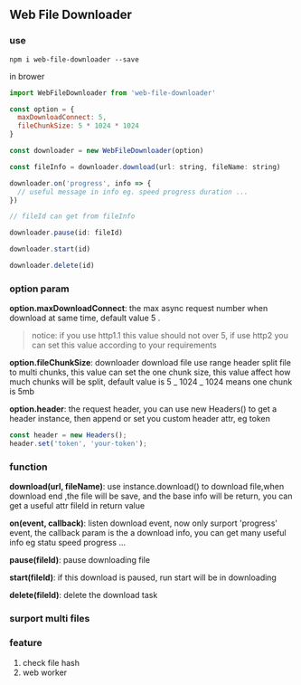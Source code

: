 <!--
 * @Author: lyttonlee lzr3278@163.com
 * @Date: 2022-12-02 13:41:41
 * @LastEditors: lyttonlee lzr3278@163.com
 * @LastEditTime: 2022-12-12 11:46:56
 * @FilePath: \web-downloader\readme.md
 * @Description: 这是默认设置,请设置`customMade`, 打开koroFileHeader查看配置 进行设置: https://github.com/OBKoro1/koro1FileHeader/wiki/%E9%85%8D%E7%BD%AE
-->

## Web File Downloader

### use

```
npm i web-file-downloader --save
```

in brower

```javascript
import WebFileDownloader from 'web-file-downloader'

const option = {
  maxDownloadConnect: 5,
  fileChunkSize: 5 * 1024 * 1024
}

const downloader = new WebFileDownloader(option)

const fileInfo = downloader.download(url: string, fileName: string)

downloader.on('progress', info => {
  // useful message in info eg. speed progress duration ...
})

// fileId can get from fileInfo

downloader.pause(id: fileId)

downloader.start(id)

downloader.delete(id)

```

### option param

**option.maxDownloadConnect**: the max async request number when download at same time, default value 5 .

> notice: if you use http1.1 this value should not over 5, if use http2 you can set this value according to your requirements

**option.fileChunkSize**: downloader download file use range header split file to multi chunks, this value can set the one chunk size, this value affect how much chunks will be split, default value is 5 _ 1024 _ 1024 means one chunk is 5mb

**option.header**: the request header, you can use new Headers() to get a header instance, then append or set you custom header attr, eg token

```js
const header = new Headers();
header.set('token', 'your-token');
```

### function

**download(url, fileName)**: use instance.download() to download file,when download end ,the file will be save, and the base info will be return, you can get a useful attr fileId in return value

**on(event, callback)**: listen download event, now only surport 'progress' event, the callback param is the a download info, you can get many useful info eg statu speed progress ...

**pause(fileId)**: pause downloading file

**start(fileId)**: if this download is paused, run start will be in downloading

**delete(fileId)**: delete the download task

### surport multi files

### feature

1. check file hash
2. web worker
